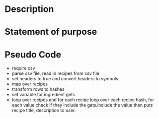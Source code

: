 # **Description**

# **Statement of purpose**

# **Pseudo Code**
- require csv 
- parse csv file, read in recipes from csv file
- set headers to true and convert headers to symbols
- map over recipes
- transform rows to hashes
- set variable for ingredient gets
- loop over recipes and for each recipe loop over each recipe hash, for each value check if they include the gets.include the value
then puts recipe title, description to user.